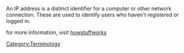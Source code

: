 An IP address is a distinct identifier for a computer or other network
connection. These are used to identify users who haven't registered or
logged in.

for more information, visit
[howstuffworks](http://computer.howstuffworks.com/question549.htm)

[Category:Terminology](/Category:Terminology "wikilink")
